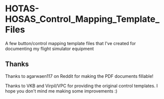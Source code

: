 # HOTAS-HOSAS_Control_Mapping_Template_Files
A few button/control mapping template files that I've created for documenting my flight simulator equipment

## Thanks
Thanks to agarwaen117 on Reddit for making the PDF documents fillable!

Thanks to VKB and Virpil/VPC for providing the original control templates. I hope you don't mind me making some improvements :)
